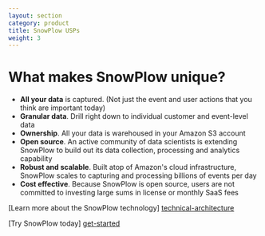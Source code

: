 ```yaml
---
layout: section
category: product
title: SnowPlow USPs
weight: 3
---
```


# What makes SnowPlow unique?

* **All your data** is captured. (Not just the event and user actions that you think are important today)
* **Granular data**. Drill right down to individual customer and event-level data
* **Ownership**. All your data is warehoused in your Amazon S3 account
* **Open source**. An active community of data scientists is extending SnowPlow to build out its data collection, processing and analytics capability
* **Robust and scalable**. Built atop of Amazon's cloud infrastructure, SnowPlow scales to capturing and processing billions of events per day
* **Cost effective**. Because SnowPlow is open source, users are not committed to investing large sums in license or monthly SaaS fees

[Learn more about the SnowPlow technology] [technical-architecture]	

[Try SnowPlow today] [get-started]

[technical-architecture]: technical-architecture.html
[get-started]: get-started.html